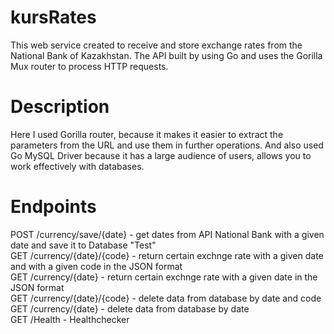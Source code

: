 # kursRates
This web service created to receive and store exchange rates from the National Bank of Kazakhstan. The API built by using Go and uses the Gorilla Mux router to process HTTP requests.

# Description
Here I used Gorilla router, because it makes it easier to extract the parameters from the URL and use them in further operations. And also used Go MySQL Driver because it has a large audience of users, allows you to work effectively with databases.

# Endpoints
POST /currency/save/{date} - get dates from API National Bank with a given date and save it to Database "Test" <br />
GET /currency/{date}/{code} - return certain exchnge rate with a given date and with a given code in the JSON format <br />
GET /currency/{date} - return certain exchnge rate with a given date in the JSON format <br />
GET /currency/{date}/{code} - delete data from database by date and code <br />
GET /currency/{date} - delete data from database by date <br />
GET /Health - Healthchecker
